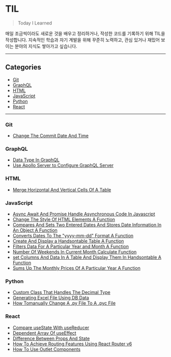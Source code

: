 # TIL

> Today I Learned

매일 조금씩이라도 새로운 것을 배우고 정리하거나, 작성한 코드를 기록하기 위해 TIL을 작성합니다.
지속적인 학습과 자기 계발을 위해 꾸준히 노력하고, 관심 있거나 재밌어 보이는 분야의 지식도 쌓아가고 싶습니다.

<hr>

## Categories

- [Git](#git)
- [GraphQL](#graphql)
- [HTML](#html)
- [JavaScript](#javascript)
- [Python](#python)
- [React](#react)

<hr>

### Git

- [Change The Commit Date And Time](https://github.com/kmseunh/til/blob/main/Git/change-the-commit-date-and-time.md)

### GraphQL

- [Data Type In GraphQL](https://github.com/kmseunh/til/blob/main/GraphQL/data-type-in-graphql.md)
- [Use Apollo Server to Configure GraphQL Server](https://github.com/kmseunh/til/blob/main/GraphQL/use-apollo-server-to-configure-graphql-server.md)

### HTML

- [Merge Horizontal And Vertical Cells Of A Table](https://github.com/kmseunh/til/blob/main/HTML/merge-horizontal-and-vertical-cells-of-a-table.md)

### JavaScript

- [Async Await And Promise Handle Asynchronous Code In Javascript](https://github.com/kmseunh/til/blob/main/javascript/async-await-and-promise-handle-asynchronous-code-in-javascript.md)
- [Change The Style Of HTML Elements A Function](https://github.com/kmseunh/til/blob/main/javascript/change%20the-style-of-html-elements-a-function.md)
- [Compares And Sets Two Entered Dates And Stores Date Information In An Object A Function](https://github.com/kmseunh/til/blob/main/javascript/compares-and-sets-two-entered-dates-and-stores-date-information-in-an-object-a-function.md)
- [Converts Dates To The "yyyy-mm-dd" Format A Function](https://github.com/kmseunh/til/blob/main/javascript/converts-dates-to-the-yyyy-mm-dd-format-a-function.md)
- [Create And Display a Handsontable Table A Function](https://github.com/kmseunh/til/blob/main/javascript/create-and-display-a-handsontable-table-a-function.md)
- [Filters Data For A Particular Year and Month A Function](https://github.com/kmseunh/til/blob/main/javascript/filters-data-for-a-particular-year-and-month-a-function.md)
- [Number Of Weekends In Current Month Calculate Function](https://github.com/kmseunh/til/blob/main/javascript/number-of-weekends-in-current-month-calculate-function.md)
- [set Columns And Data In A Table And Display Them In Handsontable A Function](https://github.com/kmseunh/til/blob/main/javascript/set-columns-and-data-in-a-table-and-display-them-in-handsontable-a-function.md)
- [Sums Up The Monthly Prices Of A Particular Year A Function](https://github.com/kmseunh/til/blob/main/javascript/sums-up-the-monthly-prices-of-a-particular-year-a-function.md)

### Python

- [Custom Class That Handles The Decimal Type](https://github.com/kmseunh/til/blob/main/python/custom-class-that-handles-the-decimal-type.md)
- [Generating Excel File Using DB Data](https://github.com/kmseunh/til/blob/main/python/generating-excel-file-using-db-data.md)
- [How Tomanually Change A .py File To A .pyc File](https://github.com/kmseunh/til/blob/main/python/how-tomanually-change-a-py-file-to-a-pyc-file.md)

### React

- [Compare useState With useReducer](https://github.com/kmseunh/til/blob/main/react/compare%20useState%20with%20useReducer.md)
- [Dependent Array Of useEffect](https://github.com/kmseunh/til/blob/main/react/dependent-array-of-useEffect.md)
- [Difference Between Props And State](https://github.com/kmseunh/til/blob/main/react/difference-between-props-and-state.md)
- [How To Achieve Routing Features Using React Router v6](https://github.com/kmseunh/til/blob/main/react/how-to-achieve-routing-features-using-react-router-dom-v6.md)
- [How To Use Outlet Components](https://github.com/kmseunh/til/blob/main/react/how-to-use-outlet-components.md)

